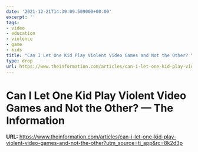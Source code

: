 ```yaml
---
date: '2021-12-21T14:39:09.509000+00:00'
excerpt: ''
tags:
- video
- education
- violence
- game
- kids
title: "Can I Let One Kid Play Violent Video Games and Not the Other? \u2014 The Information"
type: drop
url: https://www.theinformation.com/articles/can-i-let-one-kid-play-violent-video-games-and-not-the-other?utm_source=ti_app&rc=8k2d3p
---
```


# Can I Let One Kid Play Violent Video Games and Not the Other? — The Information

**URL:** https://www.theinformation.com/articles/can-i-let-one-kid-play-violent-video-games-and-not-the-other?utm_source=ti_app&rc=8k2d3p
